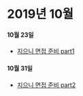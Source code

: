 # 2019년 10월

#### 10월 23일
- [지으니 면접 준비 part1](./23/20191023_je.md)

#### 10월 31일
- [지으니 면접 준비 part2](./31/20191031_je.md)